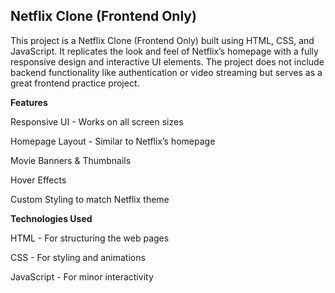 ## Netflix Clone (Frontend Only)

This project is a Netflix Clone (Frontend Only) built using HTML, CSS, and JavaScript. It replicates the look and feel of Netflix’s homepage with a fully responsive design and interactive UI elements. The project does not include backend functionality like authentication or video streaming but serves as a great frontend practice project.


**Features**

Responsive UI - Works on all screen sizes

Homepage Layout - Similar to Netflix’s homepage

Movie Banners & Thumbnails

Hover Effects

Custom Styling to match Netflix theme

**Technologies Used**

HTML - For structuring the web pages

CSS - For styling and animations

JavaScript - For minor interactivity


